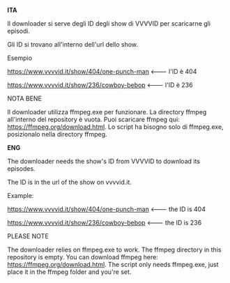 <b>ITA</b>

Il downloader si serve degli ID degli show di VVVVID per scaricarne gli episodi.

Gli ID si trovano all'interno dell'url dello show.

Esempio

https://www.vvvvid.it/show/404/one-punch-man <--- l'ID è 404

https://www.vvvvid.it/show/236/cowboy-bebop <--- l'ID è 236


NOTA BENE

Il downloader utilizza ffmpeg.exe per funzionare. La directory ffmpeg all'interno del repository è vuota. Puoi scaricare ffmpeg qui: https://ffmpeg.org/download.html. Lo script ha bisogno solo di ffmpeg.exe, posizionalo nella directory ffmpeg.

<b>ENG</b>

The downloader needs the show's ID from VVVVID to download its episodes.

The ID is in the url of the show on vvvvid.it.

Example:

https://www.vvvvid.it/show/404/one-punch-man <--- the ID is 404

https://www.vvvvid.it/show/236/cowboy-bebop <--- the ID is 236


PLEASE NOTE

The downloader relies on ffmpeg.exe to work. The ffmpeg directory in this repository is empty. You can download ffmpeg here: https://ffmpeg.org/download.html. The script only needs ffmpeg.exe, just place it in the ffmpeg folder and you're set.
